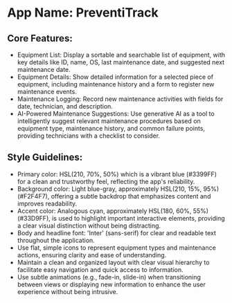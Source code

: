 # **App Name**: PreventiTrack

## Core Features:

- Equipment List: Display a sortable and searchable list of equipment, with key details like ID, name, OS, last maintenance date, and suggested next maintenance date.
- Equipment Details: Show detailed information for a selected piece of equipment, including maintenance history and a form to register new maintenance events.
- Maintenance Logging: Record new maintenance activities with fields for date, technician, and description.
- AI-Powered Maintenance Suggestions: Use generative AI as a tool to intelligently suggest relevant maintenance procedures based on equipment type, maintenance history, and common failure points, providing technicians with a checklist to consider.

## Style Guidelines:

- Primary color: HSL(210, 70%, 50%) which is a vibrant blue (#3399FF) for a clean and trustworthy feel, reflecting the app's reliability.
- Background color: Light blue-gray, approximately HSL(210, 15%, 95%) (#F2F4F7), offering a subtle backdrop that emphasizes content and improves readability.
- Accent color: Analogous cyan, approximately HSL(180, 60%, 55%) (#33D9FF), is used to highlight important interactive elements, providing a clear visual distinction without being distracting.
- Body and headline font: 'Inter' (sans-serif) for clear and readable text throughout the application.
- Use flat, simple icons to represent equipment types and maintenance actions, ensuring clarity and ease of understanding.
- Maintain a clean and organized layout with clear visual hierarchy to facilitate easy navigation and quick access to information.
- Use subtle animations (e.g., fade-in, slide-in) when transitioning between views or displaying new information to enhance the user experience without being intrusive.